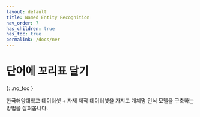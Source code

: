 ```yaml
---
layout: default
title: Named Entity Recognition
nav_order: 7
has_children: true
has_toc: true
permalink: /docs/ner
---
```


# 단어에 꼬리표 달기
{: .no_toc }

한국해양대학교 데이터셋 + 자제 제작 데이터셋을 가지고 개체명 인식 모델을 구축하는 방법을 살펴봅니다.
